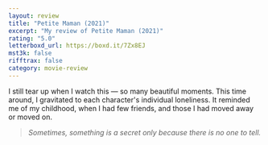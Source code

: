 ```yaml
---
layout: review
title: "Petite Maman (2021)"
excerpt: "My review of Petite Maman (2021)"
rating: "5.0"
letterboxd_url: https://boxd.it/7Zx8EJ
mst3k: false
rifftrax: false
category: movie-review
---
```


I still tear up when I watch this — so many beautiful moments. This time around, I gravitated to each character's individual loneliness. It reminded me of my childhood, when I had few friends, and those I had moved away or moved on.

<blockquote><i>Sometimes, something is a secret only because there is no one to tell.</i></blockquote>

